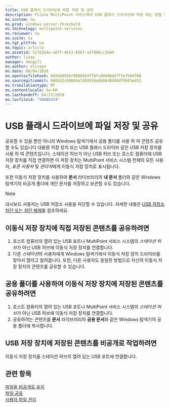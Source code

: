 ```yaml
---
title: USB 플래시 드라이브에 파일 저장 및 공유
description: Filese MultiPoint 서비스에서 USB 플래시 드라이브에 저장 하는 방법 알아보기
ms.custom: na
ms.prod: windows-server-threshold
ms.technology: multipoint-services
ms.reviewer: na
ms.suite: na
ms.tgt_pltfrm: na
ms.topic: article
ms.assetid: 51f6564e-a07f-4b13-8567-a5f080cc2e0d
author: lizap
manager: dongill
ms.author: elizapo
ms.date: 08/04/2016
ms.openlocfilehash: bb9db8936f8098024f76fc09490de7ffef594760
ms.sourcegitcommit: 0d0b32c8986ba7db9536e0b8648d4ddf9b03e452
ms.translationtype: MT
ms.contentlocale: ko-KR
ms.lasthandoff: 04/17/2019
ms.locfileid: "59885474"
---
```

# <a name="save-and-share-files-on-a-usb-flash-drive"></a>USB 플래시 드라이브에 파일 저장 및 공유
공유할 수 있을 뿐만 아니라 Windows 탐색기에서 공용 폴더를 사용 하 여 콘텐츠 공유할 수도 있습니다 대용량 저장 장치 또는 USB 플래시 드라이브 같은 USB 저장 장치를 사용 하 여 콘텐츠입니다. 스테이션 허브가 아닌 USB 허브 또는 호스트 컴퓨터에 USB 저장 장치를 직접 연결하면 이 저장 장치는 MultiPoint 서비스 시스템 전체의 모든 사용자, *표준 사용자* 및 *관리자*에게 이동식 저장 장치로 표시됩니다.  
  
또한 이동식 저장 장치를 사용하여 **문서** 라이브러리의 **내 문서** 폴더와 같은 Windows 탐색기의 비공개 폴더에 개인 문서를 저장하고 보관할 수도 있습니다.  
  
 > [!NOTE]  
 > 대시보드 사용자는 USB 저장소 사용을 차단할 수 있습니다. 자세한 내용은 [USB 저장소 차단 또는 차단 해제](Block-or-Unblock-USB-Storage.md)를 참조하세요.  
  
## <a name="to-share-content-that-is-stored-directly-on-a-removable-storage-device"></a>이동식 저장 장치에 직접 저장된 콘텐츠를 공유하려면  
  
1.  호스트 컴퓨터의 열려 있는 USB 포트나 MultiPoint 서비스 시스템의 *스테이션 허브*가 아닌 USB 허브에 이동식 저장 장치를 연결합니다.  
2.  다른 *스테이션*의 사용자에게 Windows 탐색기에서 이동식 저장 장치 드라이브를 찾아서 열라고 알려줍니다. 또한, 다른 사용자도 동일한 방법으로 자신의 이동식 저장 장치의 콘텐츠를 공유할 수 있습니다.  
  
## <a name="to-share-content-that-is-stored-on-a-removable-storage-device-by-using-public-folders"></a>공용 폴더를 사용하여 이동식 저장 장치에 저장된 콘텐츠를 공유하려면  
  
1.  호스트 컴퓨터의 열려 있는 USB 포트나 MultiPoint 서비스 시스템의 *스테이션 허브*가 아닌 USB 허브에 이동식 저장 장치를 연결합니다.  
2.  공유하려는 콘텐츠를 **문서** 라이브러리의 **공용 문서**와 같은 Windows 탐색기의 공용 폴더에 복사합니다.  
  
## <a name="to-privately-work-with-content-that-is-stored-on-a-usb-storage-device"></a>USB 저장 장치에 저장된 콘텐츠를 비공개로 작업하려면  
  
이동식 저장 장치를 스테이션 허브의 열려 있는 USB 포트에 연결합니다.  
  
## <a name="see-also"></a>관련 항목  
[파일을 비공개로 유지](Keep-Files-Private.md)  
[파일 공유](Share-Files.md)  
[사용자 파일 관리](Manage-User-Files.md)